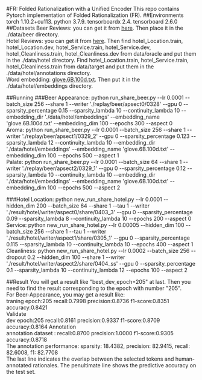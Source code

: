 #FR: Folded Rationalization with a Unified Encoder
This repo contains Pytorch implementation of Folded Rationalization (FR).
##Environments
torch 1.10.2+cu113. python 3.7.9. tensorboardx 2.4. tensorboard 2.6.0
##Datasets
Beer Reviews: you can get it from [here](http://people.csail.mit.edu/taolei/beer/). Then place it in the ./data/beer directory.  
Hotel Reviews: you can get it from [here](https://people.csail.mit.edu/yujia/files/r2a/data.zip). 
Then  find hotel_Location.train, hotel_Location.dev, hotel_Service.train, hotel_Service.dev, hotel_Cleanliness.train, hotel_Cleanliness.dev from data/oracle and put them in the ./data/hotel directory. 
Find hotel_Location.train, hotel_Service.train, hotel_Cleanliness.train from data/target and put them in the ./data/hotel/annotations directory.  
Word embedding: [glove.6B.100d.txt](https://nlp.stanford.edu/projects/glove/). Then put it in the ./data/hotel/embeddings directory.

##Running
###Beer
Appearance: python run_share_beer.py --lr 0.0001 --batch_size 256 --share 1 --writer './replay/beer/apsect0/0328' --gpu 0 --sparsity_percentage 0.15 --sparsity_lambda 10 --continuity_lambda 10 --embedding_dir './data/hotel/embeddings' --embedding_name 'glove.6B.100d.txt' --embedding_dim 100 --epochs 300 --aspect 0  
Aroma: python run_share_beer.py --lr 0.0001 --batch_size 256 --share 1 --writer './replay/beer/apsect1/0329_2' --gpu 0 --sparsity_percentage 0.123 --sparsity_lambda 12 --continuity_lambda 10 --embedding_dir './data/hotel/embeddings' --embedding_name 'glove.6B.100d.txt' --embedding_dim 100 --epochs 500 --aspect 1  
Palate: python run_share_beer.py --lr 0.0001 --batch_size 64 --share 1 --writer './replay/beer/apsect2/0329_1' --gpu 0 --sparsity_percentage 0.12 --sparsity_lambda 10 --continuity_lambda 10 --embedding_dir './data/hotel/embeddings' --embedding_name 'glove.6B.100d.txt' --embedding_dim 100 --epochs 500 --aspect 2

###Hotel
Location: python new_run_share_hotel.py --lr 0.0001 --hidden_dim 200 --batch_size 64 --share 1 --tau 1 --writer './result/hotel/writer/aspect0/share/0403_3' --gpu 0 --sparsity_percentage 0.09 --sparsity_lambda 8 --continuity_lambda 10 --epochs 200 --aspect 0  
Service: python new_run_share_hotel.py --lr 0.00005 --hidden_dim 100 --batch_size 256 --share 1 --tau 1 --writer './result/hotel/writer/aspect1/share/0305_1' --gpu 0 --sparsity_percentage 0.115 --sparsity_lambda 10 --continuity_lambda 10 --epochs 400 --aspect 1  
Cleanliness: python new_run_share_hotel.py --lr 0.0002 --batch_size 256 --dropout 0.2 --hidden_dim 100 --share 1 --writer './result/hotel/writer/aspect2/share/0404_ss' --gpu 0 --sparsity_percentage 0.1 --sparsity_lambda 10 --continuity_lambda 12 --epochs 100 --aspect 2


##Result
You will get a result like "best_dev_epoch=205" at last. Then you need to find the result corresponding to the epoch with number "205".  
For Beer-Appearance, you may get a result like:  
traning epoch:205 recall:0.7998 precision:0.8736 f1-score:0.8351 accuracy:0.8421  
Validate  
dev epoch:205 recall:0.8161 precision:0.9337 f1-score:0.8709 accuracy:0.8164
Annotation  
annotation dataset : recall:0.8700 precision:1.0000 f1-score:0.9305 accuracy:0.8718  
The annotation performance: sparsity: 18.4382, precision: 82.9415, recall: 82.6008, f1: 82.7708  
The last line indicates the overlap between the selected tokens and human-annotated rationales. The penultimate line shows the predictive accuracy on the test set.  



